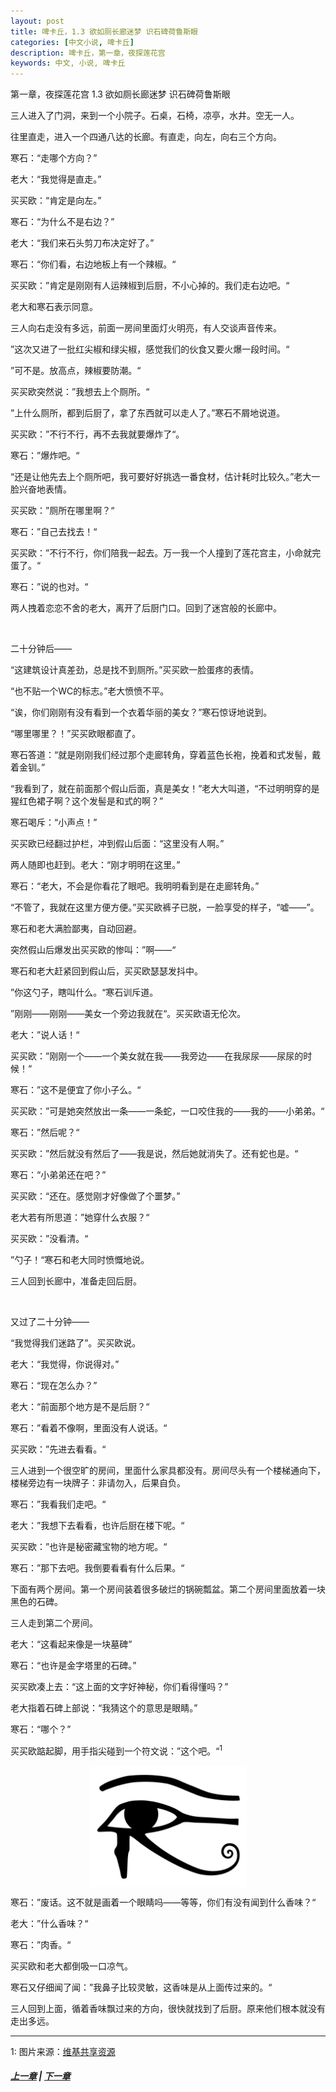 ```yaml
---
layout: post
title: 啤卡丘，1.3 欲如厕长廊迷梦 识石碑荷鲁斯眼
categories: [中文小说, 啤卡丘]
description: 啤卡丘，第一章，夜探莲花宫
keywords: 中文, 小说, 啤卡丘
---
```


第一章，夜探莲花宫 1.3 欲如厕长廊迷梦 识石碑荷鲁斯眼

三人进入了门洞，来到一个小院子。石桌，石椅，凉亭，水井。空无一人。

往里直走，进入一个四通八达的长廊。有直走，向左，向右三个方向。

寒石：“走哪个方向？”

老大：“我觉得是直走。”

买买欧：“肯定是向左。”

寒石：“为什么不是右边？”

老大：“我们来石头剪刀布决定好了。”

寒石：“你们看，右边地板上有一个辣椒。“

买买欧：”肯定是刚刚有人运辣椒到后厨，不小心掉的。我们走右边吧。“

老大和寒石表示同意。

三人向右走没有多远，前面一房间里面灯火明亮，有人交谈声音传来。

”这次又进了一批红尖椒和绿尖椒，感觉我们的伙食又要火爆一段时间。“

”可不是。放高点，辣椒要防潮。“

买买欧突然说：”我想去上个厕所。“

”上什么厕所，都到后厨了，拿了东西就可以走人了。”寒石不屑地说道。

买买欧：”不行不行，再不去我就要爆炸了“。

寒石：”爆炸吧。“

“还是让他先去上个厕所吧，我可要好好挑选一番食材，估计耗时比较久。”老大一脸兴奋地表情。

买买欧：”厕所在哪里啊？“

寒石：”自己去找去！“

买买欧：”不行不行，你们陪我一起去。万一我一个人撞到了莲花宫主，小命就完蛋了。“

寒石：”说的也对。“

两人拽着恋恋不舍的老大，离开了后厨门口。回到了迷宫般的长廊中。

<br>

二十分钟后——

“这建筑设计真差劲，总是找不到厕所。”买买欧一脸蛋疼的表情。

“也不贴一个WC的标志。”老大愤愤不平。

“诶，你们刚刚有没有看到一个衣着华丽的美女？”寒石惊讶地说到。

“哪里哪里？！”买买欧眼都直了。

寒石答道：“就是刚刚我们经过那个走廊转角，穿着蓝色长袍，挽着和式发髻，戴着金钏。”

“我看到了，就在前面那个假山后面，真是美女！”老大大叫道，“不过明明穿的是猩红色裙子啊？这个发髻是和式的啊？”

寒石喝斥：“小声点！”

买买欧已经翻过护栏，冲到假山后面：“这里没有人啊。”

两人随即也赶到。老大：“刚才明明在这里。”

寒石：“老大，不会是你看花了眼吧。我明明看到是在走廊转角。”

“不管了，我就在这里方便方便。”买买欧裤子已脱，一脸享受的样子，“嘘——”。

寒石和老大满脸鄙夷，自动回避。

突然假山后爆发出买买欧的惨叫：”啊——“

寒石和老大赶紧回到假山后，买买欧瑟瑟发抖中。

”你这勺子，瞎叫什么。“寒石训斥道。

”刚刚——刚刚——美女一个旁边我就在“。买买欧语无伦次。

老大：”说人话！“

买买欧：”刚刚一个——一个美女就在我——我旁边——在我尿尿——尿尿的时候！“

寒石：”这不是便宜了你小子么。“

买买欧：”可是她突然放出一条——一条蛇，一口咬住我的——我的——小弟弟。“

寒石：”然后呢？“

买买欧：”然后就没有然后了——我是说，然后她就消失了。还有蛇也是。“

寒石：“小弟弟还在吧？”

买买欧：“还在。感觉刚才好像做了个噩梦。”

老大若有所思道：”她穿什么衣服？“

买买欧：”没看清。“

”勺子！“寒石和老大同时愤慨地说。

三人回到长廊中，准备走回后厨。

<br>

又过了二十分钟——

“我觉得我们迷路了”。买买欧说。

老大：“我觉得，你说得对。”

寒石：“现在怎么办？”

老大：“前面那个地方是不是后厨？“

寒石：”看着不像啊，里面没有人说话。“

买买欧：”先进去看看。“

三人进到一个很空旷的房间，里面什么家具都没有。房间尽头有一个楼梯通向下，楼梯旁边有一块牌子：非请勿入，后果自负。

寒石：”我看我们走吧。“

老大：”我想下去看看，也许后厨在楼下呢。“

买买欧：”也许是秘密藏宝物的地方呢。“

寒石：”那下去吧。我倒要看看有什么后果。“

下面有两个房间。第一个房间装着很多破烂的锅碗瓢盆。第二个房间里面放着一块黑色的石碑。

三人走到第二个房间。

老大：“这看起来像是一块墓碑”

寒石：“也许是金字塔里的石碑。”

买买欧凑上去：“这上面的文字好神秘，你们看得懂吗？”

老大指着石碑上部说：“我猜这个的意思是眼睛。”

寒石：“哪个？”

买买欧踮起脚，用手指尖碰到一个符文说：”这个吧。“<sup>1</sup>

<img src="/assets/images/pikaqiu/Eye_of_Horus_bw.svg.png" alt="Eye of Horus" title="Eye of Horus" style="width:50%;display:block;margin-left:auto; margin-right:auto;">

寒石：”废话。这不就是画着一个眼睛吗——等等，你们有没有闻到什么香味？“

老大：”什么香味？“

寒石：”肉香。“

买买欧和老大都倒吸一口凉气。

寒石又仔细闻了闻：”我鼻子比较灵敏，这香味是从上面传过来的。“

三人回到上面，循着香味飘过来的方向，很快就找到了后厨。原来他们根本就没有走出多远。

<hr>

1: 图片来源：[维基共享资源](https://commons.wikimedia.org/wiki/File:Eye_of_Horus_bw.svg#/media/File:Eye_of_Horus_bw.svg)

##### [上一章](/2017/08/29/Pikaqiu-1-1/) | [下一章](/2017/09/01/Pikaqiu-1-4/)

